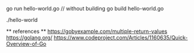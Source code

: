  go run hello-world.go // without building
 go build hello-world.go

 ./hello-world


** references **
https://gobyexample.com/multiple-return-values
https://golang.org/
https://www.codeproject.com/Articles/1160635/Quick-Overview-of-Go
